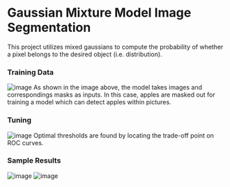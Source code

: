 # Gaussian Mixture Model Image Segmentation
This project utilizes mixed gaussians to compute the probability of whether a pixel belongs to the desired object (i.e. distribution).
### Training Data
![image](https://github.com/XDDz123/mixed-gauss-segmentation/assets/20507222/26dda26e-321f-45c0-8446-b1bb8c3290ab)
As shown in the image above, the model takes images and correspondings masks as inputs. In this case, apples are masked out for training a model which can detect apples within pictures.
### Tuning
![image](https://github.com/XDDz123/mixed-gauss-segmentation/assets/20507222/ce99b21e-14b6-440f-8249-4308aca9da3d)
Optimal thresholds are found by locating the trade-off point on ROC curves.
### Sample Results
![image](https://github.com/XDDz123/mixed-gauss-segmentation/assets/20507222/6277707b-c9a7-469b-903f-1cbecc576f15)
![image](https://github.com/XDDz123/mixed-gauss-segmentation/assets/20507222/c51e4c6c-367c-49c7-9c54-3cb97142532d)

